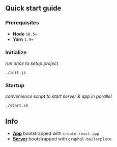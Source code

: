 ## Quick start guide

### Prerequisites

- **Node** `10.5+`
- **Yarn** `1.9+`

### Initialize

_run once to setup project_

`./init.js`

### Startup

_convenience script to start server & app in parallel_

`./start.sh`

## Info

- **[App](./app/README.md)** bootstrapped with `create-react-app` 
- **[Server](./server/README.md)** bootstrapped with `graphql-boilerplate` 
